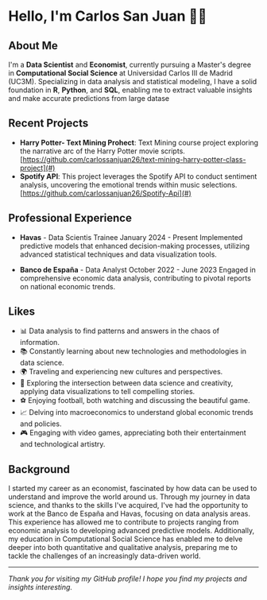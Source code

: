 # Hello, I'm Carlos San Juan 👋🏼

## About Me

I'm a **Data Scientist** and **Economist**, currently pursuing a Master's degree in **Computational Social Science** at Universidad Carlos III de Madrid (UC3M). Specializing in data analysis and statistical modeling, I have a solid foundation in **R**, **Python**, and **SQL**, enabling me to extract valuable insights and make accurate predictions from large datase

## Recent Projects

- **Harry Potter- Text Mining Prohect**: Text Mining course project exploring the narrative arc of the Harry Potter movie scripts. [https://github.com/carlossanjuan26/text-mining-harry-potter-class-project](#)
- **Spotify API**: This project leverages the Spotify API to conduct sentiment analysis, uncovering the emotional trends within music selections. [https://github.com/carlossanjuan26/Spotify-Api](#)

## Professional Experience

- **Havas** - Data Scientis Trainee
January 2024  - Present
Implemented predictive models that enhanced decision-making processes, utilizing advanced statistical techniques and data visualization tools.


- **Banco de España** - Data Analyst
October 2022  - June 2023
Engaged in comprehensive economic data analysis, contributing to pivotal reports on national economic trends.

## Likes

- 📊 Data analysis to find patterns and answers in the chaos of information.
- 📚 Constantly learning about new technologies and methodologies in data science.
- 🌍 Traveling and experiencing new cultures and perspectives.
- 🎨 Exploring the intersection between data science and creativity, applying data visualizations to tell compelling stories.
- ⚽ Enjoying football, both watching and discussing the beautiful game.
- 📈 Delving into macroeconomics to understand global economic trends and policies.
- 🎮 Engaging with video games, appreciating both their entertainment and technological artistry.

## Background

I started my career as an economist, fascinated by how data can be used to understand and improve the world around us. Through my journey in data science, and thanks to the skills I've acquired, I've had the opportunity to work at the Banco de España and Havas, focusing on data analysis areas. This experience has allowed me to contribute to projects ranging from economic analysis to developing advanced predictive models. Additionally, my education in Computational Social Science has enabled me to delve deeper into both quantitative and qualitative analysis, preparing me to tackle the challenges of an increasingly data-driven world.

---

*Thank you for visiting my GitHub profile! I hope you find my projects and insights interesting.*
<!--
**carlossanjuan26/carlossanjuan26** is a ✨ _special_ ✨ repository because its `README.md` (this file) appears on your GitHub profile.

Here are some ideas to get you started:

- 🔭 I’m currently working on ...
- 🌱 I’m currently learning ...
- 👯 I’m looking to collaborate on ...
- 🤔 I’m looking for help with ...
- 💬 Ask me about ...
- 📫 How to reach me: ...
- 😄 Pronouns: ...
- ⚡ Fun fact: ...
-->
